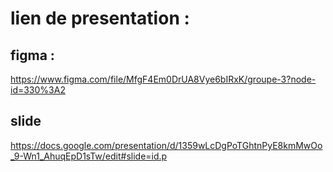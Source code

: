 # lien de presentation :

## figma :
https://www.figma.com/file/MfgF4Em0DrUA8Vye6bIRxK/groupe-3?node-id=330%3A2

## slide
https://docs.google.com/presentation/d/1359wLcDgPoTGhtnPyE8kmMwOo_9-Wn1_AhuqEpD1sTw/edit#slide=id.p

	
